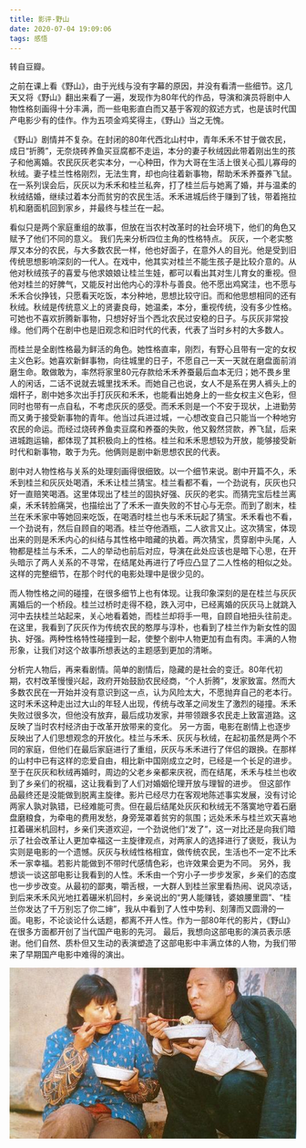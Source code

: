 ```yaml
---
title: 影评-野山        
date: 2020-07-04 19:09:06
tags: 感悟
---
```


转自豆瓣。

之前在课上看《野山》，由于光线与没有字幕的原因，并没有看清一些细节。这几天又将《野山》翻出来看了一遍，发现作为80年代的作品，导演和演员将剧中人物性格刻画得十分丰满，而一些电影直白而又基于客观的叙述方式，也是该时代国产电影少有的佳作。作为五项金鸡奖得主，《野山》当之无愧。

《野山》剧情并不复杂。在封闭的80年代西北山村中，青年禾禾不甘于做农民，成日“折腾”，无奈烧砖养鱼买豆腐都不走运，本分的妻子秋绒因此带着刚出生的孩子和他离婚。农民灰灰老实本分，一心种田，作为大哥在生活上很关心孤儿寡母的秋绒。妻子桂兰性格刚烈，无法生育，却也向往着新事物，帮助禾禾养蚕养飞鼠。在一系列误会后，灰灰以为禾禾和桂兰私奔，打了桂兰后与她离了婚，并与温柔的秋绒结婚，继续过着本分而贫穷的农民生活。禾禾进城后终于赚到了钱，带着拖拉机和磨面机回到家乡，并最终与桂兰在一起。

看似只是两个家庭重组的故事，但放在当农村改革时的社会环境下，他们的角色又赋予了他们不同的意义。
我们先来分析四位主角的性格特点。
灰灰，一个老实憨厚又本分的农民，与大多数农民一样，他也好面子，在意外人的目光。他是受到旧传统思想影响深刻的一代人。在戏中，他其实对桂兰不能生孩子是比较介意的。从他对秋绒孩子的喜爱与他求娘娘让桂兰生娃，都可以看出其对生儿育女的重视。但他对桂兰的好脾气，又能反衬出他内心的淳朴与善良。他不愿出鸡窝洼，也不愿与禾禾合伙挣钱，只愿看天吃饭，本分种地，思想比较守旧。而和他思想相同的还有秋绒。秋绒是传统意义上的贤妻良母，她温柔，本分，重视传统，没有多少性格。可她也不喜欢折腾新事物，只想好好当个西北农民过安稳的日子。与灰灰非常投缘。他们两个在剧中也是旧观念和旧时代的代表，代表了当时乡村的大多数人。

而桂兰是全剧性格最为鲜活的角色。她性格直率，刚烈，有野心且带有一定的女权主义色彩。她喜欢新鲜事物，向往城里的日子，不愿自己一天一天就在磨盘面前消磨生命。敢做敢为，率然将家里80元存款给禾禾养蚕最后血本无归；她不畏乡里人的闲话，二话不说就去城里找禾禾。而她自己也说，女人不是系在男人裤头上的烟杆子，剧中她多次出手打灰灰和禾禾，也能看出她身上的一些女权主义色彩，但同时也带有一点自私，不考虑灰灰的感受。而禾禾则是一个不安于现状，上进勤劳而又勇于接受新事物的青年。他当过兵进过城，一心想改变自己只能当一个种地穷农民的命运。而经过烧砖养鱼卖豆腐和养蚕的失败，他又毅然贷款，养飞鼠，后来进城跑运输，都体现了其积极向上的性格。桂兰和禾禾思想较为开放，能够接受新时代和新事物，敢于为先。他俩则是剧中新思想农民的代表。

剧中对人物性格与关系的处理刻画得很细致。以一个细节来说。剧中开篇不久，禾禾到桂兰和灰灰处喝酒，禾禾让桂兰猜宝。桂兰看都不看，一个劲说有，灰灰也只好一直赔笑喝酒。这里体现出了桂兰的固执好强、灰灰的老实。而猜完宝后桂兰离桌，禾禾转脸痛哭，也描绘出了了禾禾一直失败的不甘心与无奈。而到了剧末，桂兰在禾禾家中等她回来吃饭，在喝酒时桂兰也与禾禾玩起了猜宝。禾禾看也不看，一个劲说有，然后自顾自的喝酒。桂兰夺他酒瓶，二人欲言又止。这次猜宝，体现出来的则是禾禾内心的纠结与其性格中暗藏的执着。两次猜宝，贯穿剧中头尾，人物都是桂兰与禾禾，二人的举动也前后对应，导演在此处应该也是暗下心思，在开头暗示了两人关系的不寻常，在结尾处再进行了呼应凸显了二人性格的相似之处。这样的完整细节，在那个时代的电影处理中是很少见的。

而人物性格之间的碰撞，在很多细节上也有体现。让我印象深刻的是在桂兰与灰灰离婚后的一个桥段。桂兰过桥时走得不稳，跌入河中，已经离婚的灰灰马上就跳入河中去扶桂兰站起来，关心地看着她，而桂兰却将手一甩，自顾自地扭头往前走。在这里，我看到了灰灰作为传统农民的憨厚与淳朴，也看到了桂兰作为新女性的固执、好强。两种性格特性碰撞到一起，使整个剧中人物更加有血有肉。丰满的人物形象，让我们对这个故事所想表达的主题感到更加的清晰。

分析完人物后，再来看剧情。简单的剧情后，隐藏的是社会的变迁。80年代初期，农村改革慢慢兴起，政府开始鼓励农民经商，“个人折腾”，发家致富。然而大多数农民在一开始并没有意识到这一点，认为风险太大，不愿抛弃自己的老本行。这时禾禾这种走出过大山的年轻人出现，传统与改革之间发生了激烈的碰撞。禾禾失败过很多次，但他没有放弃，最后成功发家，并带领跟多农民走上致富道路。这反映了当时农村经济由于改革开放带来的变化。
另一方面，电影在剧情上也逐步反映出了人们思想观念的开放化。桂兰与禾禾、灰灰与秋绒，在起初虽然是两个不同的家庭，但他们在最后家庭进行了重组，灰灰与禾禾进行了伴侣的跟换。在那样的山村中已有这样的恋爱自由，相比新中国刚成立之时，已经是一个长足的进步。至于在灰灰和秋绒再婚时，周边的父老乡亲都来庆祝，而在结尾，禾禾与桂兰也收到了乡亲们的祝福，这让我看到了人们对婚姻伦理开放与理智的进步。
但这部作品最终还是没能做到脱离主旋律。影片已经尽力在客观地陈述事实发展，没有讨论两家人孰对孰错，已经难能可贵。但在最后结尾处灰灰和秋绒无不落寞地守着石磨盘磨粮食，为牵电的费用发愁，身旁笼罩着贫穷的氛围；远处禾禾与桂兰欢天喜地扛着碾米机回村，乡亲们夹道欢迎，一个劲说他们“发了”，这一对比还是向我们暗示了社会改革让人更加幸福这一主旋律观点，对两家人的选择进行了褒贬，我认为实则是电影的一个遗憾。灰灰与秋绒性格相宜，做传统农民，生活也不一定不比禾禾一家幸福。若影片能做到不带时代感情色彩，也许效果会更为不同。
另外，我想谈一谈这部电影让我看到的人性。禾禾由一个穷小子一步步发家，乡亲们的态度也一步步改变。从最初的鄙夷，嚼舌根，一大群人到桂兰家里看热闹、说风凉话，到后来禾禾风光地扛着碾米机回村，乡亲说出的“男人能赚钱，婆娘腰里圆”、“桂兰你发达了千万别忘了你二婶”，我从中看到了人性中势利、刻薄而又圆滑的一面。电影，不论谈论什么话题，都离不开人性。作为一部80年代的影片，《野山》在很多方面都开创了当代国产电影的先河。
最后，我想向这部电影的演员表示感谢。他们自然、质朴但又生动的表演塑造了这部电影中丰满立体的人物，为我们带来了早期国产电影中难得的演出。

<div align=center>

![](/img/yeshan.jpg)

</div>